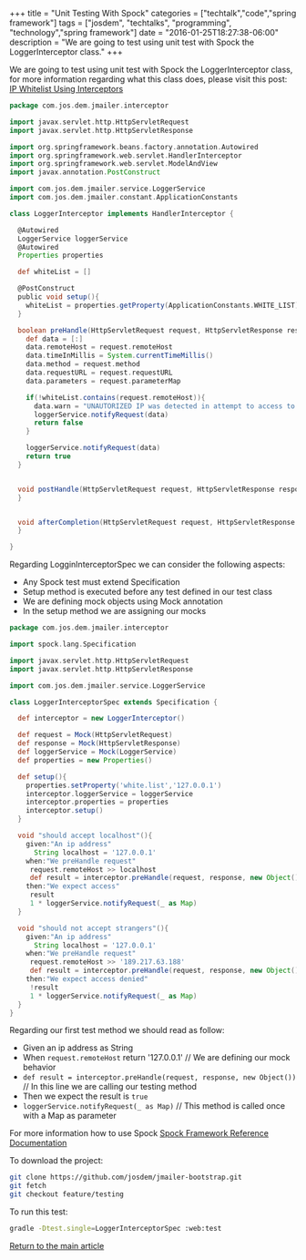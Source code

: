 +++
title = "Unit Testing With Spock"
categories = ["techtalk","code","spring framework"]
tags = ["josdem", "techtalks", "programming", "technology","spring framework"]
date = "2016-01-25T18:27:38-06:00"
description = "We are going to test using unit test with Spock the LoggerInterceptor class."
+++

We are going to test using unit test with Spock the LoggerInterceptor class, for more information regarding what this class does, please visit this post: [IP Whitelist Using Interceptors](/techtalk/spring_interceptor)


```groovy
package com.jos.dem.jmailer.interceptor

import javax.servlet.http.HttpServletRequest
import javax.servlet.http.HttpServletResponse

import org.springframework.beans.factory.annotation.Autowired
import org.springframework.web.servlet.HandlerInterceptor
import org.springframework.web.servlet.ModelAndView
import javax.annotation.PostConstruct

import com.jos.dem.jmailer.service.LoggerService
import com.jos.dem.jmailer.constant.ApplicationConstants

class LoggerInterceptor implements HandlerInterceptor {

  @Autowired
  LoggerService loggerService
  @Autowired
  Properties properties

  def whiteList = []

  @PostConstruct
  public void setup(){
    whiteList = properties.getProperty(ApplicationConstants.WHITE_LIST).tokenize(',')
  }

  boolean preHandle(HttpServletRequest request, HttpServletResponse response, Object handler) {
    def data = [:]
    data.remoteHost = request.remoteHost
    data.timeInMillis = System.currentTimeMillis()
    data.method = request.method
    data.requestURL = request.requestURL
    data.parameters = request.parameterMap

    if(!whiteList.contains(request.remoteHost)){
      data.warn = "UNAUTORIZED IP was detected in attempt to access to resource"
      loggerService.notifyRequest(data)
      return false
    }

    loggerService.notifyRequest(data)
    return true
  }


  void postHandle(HttpServletRequest request, HttpServletResponse response, Object handler, ModelAndView modelAndView) {
  }


  void afterCompletion(HttpServletRequest request, HttpServletResponse response, Object handler, Exception ex) {
  }

}
```

Regarding LogginInterceptorSpec we can consider the following aspects:

* Any Spock test must extend Specification
* Setup method is executed before any test defined in our test class
* We are defining mock objects using Mock annotation
* In the setup method we are assigning our mocks

```groovy
package com.jos.dem.jmailer.interceptor

import spock.lang.Specification

import javax.servlet.http.HttpServletRequest
import javax.servlet.http.HttpServletResponse

import com.jos.dem.jmailer.service.LoggerService

class LoggerInterceptorSpec extends Specification {

  def interceptor = new LoggerInterceptor()

  def request = Mock(HttpServletRequest)
  def response = Mock(HttpServletResponse)
  def loggerService = Mock(LoggerService)
  def properties = new Properties()

  def setup(){
    properties.setProperty('white.list','127.0.0.1')
    interceptor.loggerService = loggerService
    interceptor.properties = properties
    interceptor.setup()
  }

  void "should accept localhost"(){
    given:"An ip address"
      String localhost = '127.0.0.1'
    when:"We preHandle request"
     request.remoteHost >> localhost
     def result = interceptor.preHandle(request, response, new Object())
    then:"We expect access"
     result
     1 * loggerService.notifyRequest(_ as Map)
  }

  void "should not accept strangers"(){
    given:"An ip address"
      String localhost = '127.0.0.1'
    when:"We preHandle request"
     request.remoteHost >> '189.217.63.188'
     def result = interceptor.preHandle(request, response, new Object())
    then:"We expect access denied"
     !result
     1 * loggerService.notifyRequest(_ as Map)
  }
}
```

Regarding our first test method we should read as follow:

* Given an ip address as String
* When `request.remoteHost` return '127.0.0.1' // We are defining our mock behavior
* `def result = interceptor.preHandle(request, response, new Object())` // In this line we are calling our testing method
* Then we expect the result is `true`
* `loggerService.notifyRequest(_ as Map)` // This method is called once with a Map as parameter

For more information how to use Spock [Spock Framework Reference Documentation](http://spockframework.github.io/spock/docs/1.0/index.html)

To download the project:

```bash
git clone https://github.com/josdem/jmailer-bootstrap.git
git fetch
git checkout feature/testing
```

To run this test:

```bash
gradle -Dtest.single=LoggerInterceptorSpec :web:test
```

[Return to the main article](/techtalk/spring)

